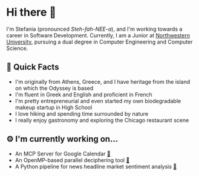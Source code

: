 # Hi there 👋

<!--
**stefania-vasileiadou/stefania-vasileiadou** is a ✨ _special_ ✨ repository because its `README.md` (this file) appears on your GitHub profile.

Here are some ideas to get you started:

- 🔭 I’m currently working on ...
- 🌱 I’m currently learning ...
- 👯 I’m looking to collaborate on ...
- 🤔 I’m looking for help with ...
- 💬 Ask me about ...
- 📫 How to reach me: ...
- 😄 Pronouns: ...
- ⚡ Fun fact: ...
-->

I'm Stefania (pronounced <em>Steh-fah-NEE-a</em>), and I'm working towards a career in Software Development. Currently, I am a Junior at [Northwestern University](https://www.mccormick.northwestern.edu/), pursuing a dual degree in Computer Engineering and Computer Science.

## 🧩 Quick Facts 
- I'm originally from Athens, Greece, and I have heritage from the island on which the Odyssey is based
- I'm fluent in Greek and English and proficient in French
- I'm pretty entrepreneurial and even started my own biodegradable makeup startup in High School
- I love hiking and spending time surrounded by nature
- I really enjoy gastronomy and exploring the Chicago restaurant scene

## ⚙️ I'm currently working on...
- An MCP Server for Google Calendar [🔗](https://github.com/stefania-vasileiadou/gcal-mcp)
- An OpenMP-based parallel deciphering tool [🔗](https://github.com/stefania-vasileiadou/parallel-cryptanalysis)
- A Python pipeline for news headline market sentiment analysis [🔗](https://github.com/stefania-vasileiadou/nlp-market-sentiment)
